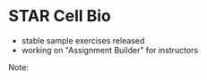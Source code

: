 <br />

# STAR Cell Bio

* stable sample exercises released 
* working on "Assignment Builder" for instructors

Note: 